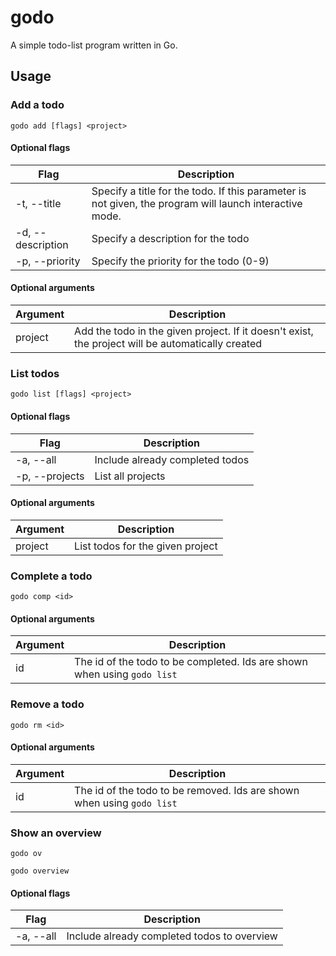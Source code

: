 # godo

A simple todo-list program written in Go.

## Usage

### Add a todo

```
godo add [flags] <project>
```

#### Optional flags

|Flag|Description|
|----|-----------|
|-t, --title|Specify a title for the todo. If this parameter is not given, the program will launch interactive mode.|
|-d, --description|Specify a description for the todo|
|-p, --priority|Specify the priority for the todo (0-9)|

#### Optional arguments

|Argument|Description|
|--------|-----------|
|project|Add the todo in the given project. If it doesn't exist, the project will be automatically created|

### List todos

```
godo list [flags] <project>
```

#### Optional flags

|Flag|Description|
|----|-----------|
|-a, --all|Include already completed todos|
|-p, --projects|List all projects|

#### Optional arguments

|Argument|Description|
|--------|-----------|
|project|List todos for the given project|

### Complete a todo

```
godo comp <id>
```

#### Optional arguments

|Argument|Description|
|--------|-----------|
|id|The id of the todo to be completed. Ids are shown when using `godo list`|

### Remove a todo

```
godo rm <id>
```

#### Optional arguments

|Argument|Description|
|--------|-----------|
|id|The id of the todo to be removed. Ids are shown when using `godo list`|

### Show an overview

```
godo ov
```

```
godo overview
```

#### Optional flags

|Flag|Description|
|----|-----------|
|-a, --all|Include already completed todos to overview|
